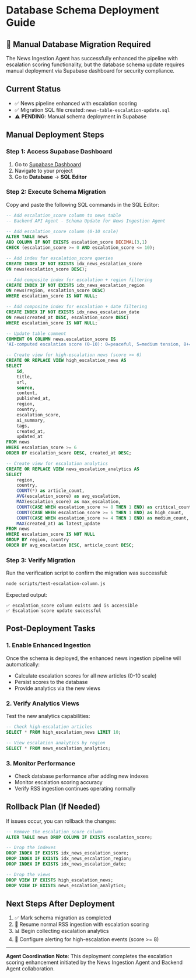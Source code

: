 # Database Schema Deployment Guide

## 🚨 Manual Database Migration Required

The News Ingestion Agent has successfully enhanced the pipeline with escalation scoring functionality, but the database schema update requires manual deployment via Supabase dashboard for security compliance.

## Current Status
- ✅ News pipeline enhanced with escalation scoring
- ✅ Migration SQL file created: `news-table-escalation-update.sql`
- ⚠️ **PENDING**: Manual schema deployment in Supabase

## Manual Deployment Steps

### Step 1: Access Supabase Dashboard
1. Go to [Supabase Dashboard](https://supabase.com/dashboard)
2. Navigate to your project
3. Go to **Database** → **SQL Editor**

### Step 2: Execute Schema Migration
Copy and paste the following SQL commands in the SQL Editor:

```sql
-- Add escalation_score column to news table
-- Backend API Agent - Schema Update for News Ingestion Agent

-- Add escalation_score column (0-10 scale)
ALTER TABLE news 
ADD COLUMN IF NOT EXISTS escalation_score DECIMAL(3,1) 
CHECK (escalation_score >= 0 AND escalation_score <= 10);

-- Add index for escalation_score queries
CREATE INDEX IF NOT EXISTS idx_news_escalation_score 
ON news(escalation_score DESC);

-- Add composite index for escalation + region filtering
CREATE INDEX IF NOT EXISTS idx_news_escalation_region 
ON news(region, escalation_score DESC) 
WHERE escalation_score IS NOT NULL;

-- Add composite index for escalation + date filtering
CREATE INDEX IF NOT EXISTS idx_news_escalation_date 
ON news(created_at DESC, escalation_score DESC) 
WHERE escalation_score IS NOT NULL;

-- Update table comment
COMMENT ON COLUMN news.escalation_score IS 
'AI-computed escalation score (0-10): 0=peaceful, 5=medium tension, 8+=critical threat level';

-- Create view for high-escalation news (score >= 6)
CREATE OR REPLACE VIEW high_escalation_news AS
SELECT 
    id,
    title,
    url,
    source,
    content,
    published_at,
    region,
    country,
    escalation_score,
    ai_summary,
    tags,
    created_at,
    updated_at
FROM news 
WHERE escalation_score >= 6
ORDER BY escalation_score DESC, created_at DESC;

-- Create view for escalation analytics
CREATE OR REPLACE VIEW news_escalation_analytics AS
SELECT 
    region,
    country,
    COUNT(*) as article_count,
    AVG(escalation_score) as avg_escalation,
    MAX(escalation_score) as max_escalation,
    COUNT(CASE WHEN escalation_score >= 8 THEN 1 END) as critical_count,
    COUNT(CASE WHEN escalation_score >= 6 THEN 1 END) as high_count,
    COUNT(CASE WHEN escalation_score >= 4 THEN 1 END) as medium_count,
    MAX(created_at) as latest_update
FROM news 
WHERE escalation_score IS NOT NULL
GROUP BY region, country
ORDER BY avg_escalation DESC, article_count DESC;
```

### Step 3: Verify Migration
Run the verification script to confirm the migration was successful:

```bash
node scripts/test-escalation-column.js
```

Expected output:
```
✅ escalation_score column exists and is accessible
✅ Escalation score update successful
```

## Post-Deployment Tasks

### 1. Enable Enhanced Ingestion
Once the schema is deployed, the enhanced news ingestion pipeline will automatically:
- Calculate escalation scores for all new articles (0-10 scale)
- Persist scores to the database
- Provide analytics via the new views

### 2. Verify Analytics Views
Test the new analytics capabilities:

```sql
-- Check high-escalation articles
SELECT * FROM high_escalation_news LIMIT 10;

-- View escalation analytics by region
SELECT * FROM news_escalation_analytics;
```

### 3. Monitor Performance
- Check database performance after adding new indexes
- Monitor escalation scoring accuracy
- Verify RSS ingestion continues operating normally

## Rollback Plan (If Needed)

If issues occur, you can rollback the changes:

```sql
-- Remove the escalation_score column
ALTER TABLE news DROP COLUMN IF EXISTS escalation_score;

-- Drop the indexes
DROP INDEX IF EXISTS idx_news_escalation_score;
DROP INDEX IF EXISTS idx_news_escalation_region;
DROP INDEX IF EXISTS idx_news_escalation_date;

-- Drop the views
DROP VIEW IF EXISTS high_escalation_news;
DROP VIEW IF EXISTS news_escalation_analytics;
```

## Next Steps After Deployment
1. ✅ Mark schema migration as completed
2. 🔄 Resume normal RSS ingestion with escalation scoring
3. 📊 Begin collecting escalation analytics
4. 🎯 Configure alerting for high-escalation events (score >= 8)

---

**Agent Coordination Note**: This deployment completes the escalation scoring enhancement initiated by the News Ingestion Agent and Backend Agent collaboration.